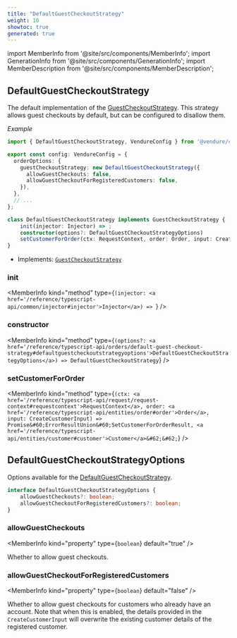 ```yaml
---
title: "DefaultGuestCheckoutStrategy"
weight: 10
showtoc: true
generated: true
---
```

<!-- This file was generated from the Vendure source. Do not modify. Instead, re-run the "docs:build" script -->
import MemberInfo from '@site/src/components/MemberInfo';
import GenerationInfo from '@site/src/components/GenerationInfo';
import MemberDescription from '@site/src/components/MemberDescription';


## DefaultGuestCheckoutStrategy

<GenerationInfo sourceFile="packages/core/src/config/order/default-guest-checkout-strategy.ts" sourceLine="64" packageName="@vendure/core" since="2.0.0" />

The default implementation of the <a href='/reference/typescript-api/orders/guest-checkout-strategy#guestcheckoutstrategy'>GuestCheckoutStrategy</a>. This strategy allows
guest checkouts by default, but can be configured to disallow them.

*Example*

```ts
import { DefaultGuestCheckoutStrategy, VendureConfig } from '@vendure/core';

export const config: VendureConfig = {
  orderOptions: {
    guestCheckoutStrategy: new DefaultGuestCheckoutStrategy({
      allowGuestCheckouts: false,
      allowGuestCheckoutForRegisteredCustomers: false,
    }),
  },
  // ...
};
```

```ts title="Signature"
class DefaultGuestCheckoutStrategy implements GuestCheckoutStrategy {
    init(injector: Injector) => ;
    constructor(options?: DefaultGuestCheckoutStrategyOptions)
    setCustomerForOrder(ctx: RequestContext, order: Order, input: CreateCustomerInput) => Promise<ErrorResultUnion<SetCustomerForOrderResult, Customer>>;
}
```
* Implements: <code><a href='/reference/typescript-api/orders/guest-checkout-strategy#guestcheckoutstrategy'>GuestCheckoutStrategy</a></code>



<div className="members-wrapper">

### init

<MemberInfo kind="method" type={`(injector: <a href='/reference/typescript-api/common/injector#injector'>Injector</a>) => `}   />


### constructor

<MemberInfo kind="method" type={`(options?: <a href='/reference/typescript-api/orders/default-guest-checkout-strategy#defaultguestcheckoutstrategyoptions'>DefaultGuestCheckoutStrategyOptions</a>) => DefaultGuestCheckoutStrategy`}   />


### setCustomerForOrder

<MemberInfo kind="method" type={`(ctx: <a href='/reference/typescript-api/request/request-context#requestcontext'>RequestContext</a>, order: <a href='/reference/typescript-api/entities/order#order'>Order</a>, input: CreateCustomerInput) => Promise&#60;ErrorResultUnion&#60;SetCustomerForOrderResult, <a href='/reference/typescript-api/entities/customer#customer'>Customer</a>&#62;&#62;`}   />




</div>


## DefaultGuestCheckoutStrategyOptions

<GenerationInfo sourceFile="packages/core/src/config/order/default-guest-checkout-strategy.ts" sourceLine="20" packageName="@vendure/core" since="2.0.0" />

Options available for the <a href='/reference/typescript-api/orders/default-guest-checkout-strategy#defaultguestcheckoutstrategy'>DefaultGuestCheckoutStrategy</a>.

```ts title="Signature"
interface DefaultGuestCheckoutStrategyOptions {
    allowGuestCheckouts?: boolean;
    allowGuestCheckoutForRegisteredCustomers?: boolean;
}
```

<div className="members-wrapper">

### allowGuestCheckouts

<MemberInfo kind="property" type={`boolean`} default="true"   />

Whether to allow guest checkouts.
### allowGuestCheckoutForRegisteredCustomers

<MemberInfo kind="property" type={`boolean`} default="false"   />

Whether to allow guest checkouts for customers who already have an account.
Note that when this is enabled, the details provided in the `CreateCustomerInput`
will overwrite the existing customer details of the registered customer.


</div>
